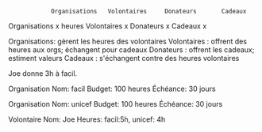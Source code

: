                 Organisations   Volontaires     Donateurs       Cadeaux
Organisations           x       heures
Volontaires                             x
Donateurs                                            x
Cadeaux                                                             x


Organisations: gèrent les heures des volontaires
Volontaires  : offrent des heures aux orgs; échangent pour cadeaux
Donateurs    : offrent les cadeaux; estiment valeurs
Cadeaux      : s'échangent contre des heures volontaires


Joe donne 3h à facil.


Organisation
Nom: facil
Budget: 100 heures
Échéance: 30 jours


Organisation
Nom: unicef
Budget: 100 heures
Échéance: 30 jours


Volontaire
Nom: Joe
Heures: facil:5h, unicef: 4h
